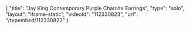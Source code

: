 {
    "title": "Jay King Contemporary Purple Charoite Earrings",
    "type": "solo",
    "layout": "iframe-static",
    "videoId": "112330823",
    "url": "\/tvpembed\/112330823"
}